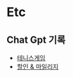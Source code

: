 # Etc

## Chat Gpt 기록
- [테니스게임](https://chat.openai.com/c/ad45cada-de0e-4a23-aff6-79ea993cb7d4)
- [할인 & 마일리지](https://chat.openai.com/c/77f1308b-f6df-42bb-8bf5-157d2d6e7898)
